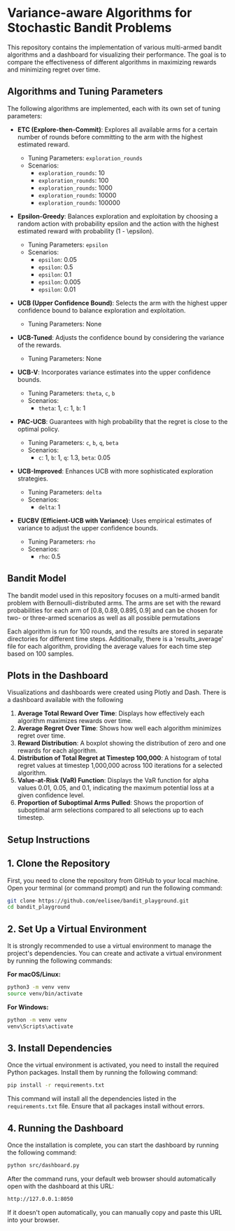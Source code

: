 # Variance-aware Algorithms for Stochastic Bandit Problems

This repository contains the implementation of various multi-armed bandit algorithms and a dashboard for visualizing their performance. The goal is to compare the effectiveness of different algorithms in maximizing rewards and minimizing regret over time.

## Algorithms and Tuning Parameters

The following algorithms are implemented, each with its own set of tuning parameters:

- **ETC (Explore-then-Commit)**: Explores all available arms for a certain number of rounds before committing to the arm with the highest estimated reward.
   - Tuning Parameters: `exploration_rounds`
   - Scenarios:
      - `exploration_rounds`: 10
      - `exploration_rounds`: 100
      - `exploration_rounds`: 1000
      - `exploration_rounds`: 10000
      - `exploration_rounds`: 100000

- **Epsilon-Greedy**: Balances exploration and exploitation by choosing a random action with probability epsilon and the action with the highest estimated reward with probability \(1 - \epsilon\).
   - Tuning Parameters: `epsilon`
   - Scenarios:
      - `epsilon`: 0.05
      - `epsilon`: 0.5
      - `epsilon`: 0.1
      - `epsilon`: 0.005
      - `epsilon`: 0.01

- **UCB (Upper Confidence Bound)**: Selects the arm with the highest upper confidence bound to balance exploration and exploitation.
   - Tuning Parameters: None

- **UCB-Tuned**: Adjusts the confidence bound by considering the variance of the rewards.
   - Tuning Parameters: None

- **UCB-V**: Incorporates variance estimates into the upper confidence bounds.
   - Tuning Parameters: `theta`, `c`, `b`
   - Scenarios:
      - `theta`: 1, `c`: 1, `b`: 1

- **PAC-UCB**: Guarantees with high probability that the regret is close to the optimal policy.
   - Tuning Parameters: `c`, `b`, `q`, `beta`
   - Scenarios:
      - `c`: 1, `b`: 1, `q`: 1.3, `beta`: 0.05

- **UCB-Improved**: Enhances UCB with more sophisticated exploration strategies.
   - Tuning Parameters: `delta`
   - Scenarios:
      - `delta`: 1

- **EUCBV (Efficient-UCB with Variance)**: Uses empirical estimates of variance to adjust the upper confidence bounds.
   - Tuning Parameters: `rho`
   - Scenarios:
      - `rho`: 0.5


## Bandit Model

The bandit model used in this repository focuses on a multi-armed bandit problem with Bernoulli-distributed arms. The arms are set with the reward probabilities for each arm of $[0.8, 0.89, 0.895, 0.9]$ and can be chosen for two- or three-armed scenarios as well as all possible permutations

Each algorithm is run for 100 rounds, and the results are stored in separate directories for different time steps. Additionally, there is a 'results_average' file for each algorithm, providing the average values for each time step based on 100 samples.

## Plots in the Dashboard

Visualizations and dashboards were created using Plotly and Dash. There is a dashboard available with the following 

1. **Average Total Reward Over Time**: Displays how effectively each algorithm maximizes rewards over time.
2. **Average Regret Over Time**: Shows how well each algorithm minimizes regret over time.
3. **Reward Distribution**: A boxplot showing the distribution of zero and one rewards for each algorithm.
4. **Distribution of Total Regret at Timestep 100,000**: A histogram of total regret values at timestep 1,000,000 across 100 iterations for a selected algorithm.
5. **Value-at-Risk (VaR) Function**: Displays the VaR function for alpha values 0.01, 0.05, and 0.1, indicating the maximum potential loss at a given confidence level.
6. **Proportion of Suboptimal Arms Pulled**: Shows the proportion of suboptimal arm selections compared to all selections up to each timestep.

## Setup Instructions

## 1. Clone the Repository

First, you need to clone the repository from GitHub to your local machine. Open your terminal (or command prompt) and run the following command:

```bash
git clone https://github.com/eelisee/bandit_playground.git
cd bandit_playground
```

## 2. Set Up a Virtual Environment

It is strongly recommended to use a virtual environment to manage the project's dependencies. You can create and activate a virtual environment by running the following commands:

__For macOS/Linux:__

```bash
python3 -m venv venv
source venv/bin/activate
```

__For Windows:__
```bash
python -m venv venv
venv\Scripts\activate
```

## 3. Install Dependencies

Once the virtual environment is activated, you need to install the required Python packages. Install them by running the following command:

```bash
pip install -r requirements.txt
```

This command will install all the dependencies listed in the ```requirements.txt``` file. Ensure that all packages install without errors.

## 4. Running the Dashboard

Once the installation is complete, you can start the dashboard by running the following command:

```bash
python src/dashboard.py
```

After the command runs, your default web browser should automatically open with the dashboard at this URL:

```bash
http://127.0.0.1:8050
```

If it doesn't open automatically, you can manually copy and paste this URL into your browser.
